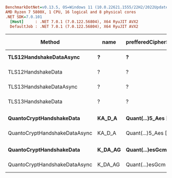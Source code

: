 ``` ini

BenchmarkDotNet=v0.13.5, OS=Windows 11 (10.0.22621.1555/22H2/2022Update/SunValley2)
AMD Ryzen 7 5800X, 1 CPU, 16 logical and 8 physical cores
.NET SDK=7.0.101
  [Host]     : .NET 7.0.1 (7.0.122.56804), X64 RyuJIT AVX2
  DefaultJob : .NET 7.0.1 (7.0.122.56804), X64 RyuJIT AVX2


```
|                        Method |    name | prefferedCipherSuite |      Mean |     Error |    StdDev | Ratio | RatioSD |     Gen0 |     Gen1 |     Gen2 |  Allocated | Alloc Ratio |
|------------------------------ |-------- |--------------------- |----------:|----------:|----------:|------:|--------:|---------:|---------:|---------:|-----------:|------------:|
|       **TLS12HandshakeDataAsync** |       **?** |                    **?** | **24.772 ms** | **0.0977 ms** | **0.0816 ms** |     **?** |       **?** |        **-** |        **-** |        **-** |   **19.55 KB** |           **?** |
|            TLS12HandshakeData |       ? |                    ? | 24.380 ms | 0.1008 ms | 0.0893 ms |     ? |       ? |        - |        - |        - |   19.44 KB |           ? |
|       TLS13HandshakeDataAsync |       ? |                    ? | 23.779 ms | 0.1715 ms | 0.1432 ms |     ? |       ? |        - |        - |        - |   19.33 KB |           ? |
|            TLS13HandshakeData |       ? |                    ? | 23.808 ms | 0.1177 ms | 0.0983 ms |     ? |       ? |        - |        - |        - |   19.22 KB |           ? |
|                               |         |                      |           |           |           |       |         |          |          |          |            |             |
|      **QuantoCryptHandshakeData** |  **KA_D_A** | **Quant(...)5_Aes [76]** |  **2.320 ms** | **0.0453 ms** | **0.0521 ms** |  **1.00** |    **0.00** | **574.2188** | **546.8750** | **496.0938** | **3352.56 KB** |        **1.00** |
| QuantoCryptHandshakeDataAsync |  KA_D_A | Quant(...)5_Aes [76] |  2.341 ms | 0.0465 ms | 0.0588 ms |  1.01 |    0.04 | 417.9688 | 382.8125 | 339.8438 | 3360.68 KB |        1.00 |
|                               |         |                      |           |           |           |       |         |          |          |          |            |             |
|      **QuantoCryptHandshakeData** | **K_DA_AG** | **Quant(...)esGcm [79]** |  **2.179 ms** | **0.0263 ms** | **0.0246 ms** |  **1.00** |    **0.00** | **585.9375** | **531.2500** | **496.0938** | **3530.13 KB** |        **1.00** |
| QuantoCryptHandshakeDataAsync | K_DA_AG | Quant(...)esGcm [79] |  2.201 ms | 0.0407 ms | 0.0381 ms |  1.01 |    0.03 | 433.5938 | 375.0000 | 347.6563 | 3497.43 KB |        0.99 |
